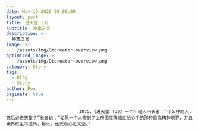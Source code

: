 ```yaml
---
date: May-15-2020 00:00:00
layout: post
title: 进天堂 (3)
subtitle: 神寓之言
description: >-
  神寓之言
image: >-
    /assets/img/Qtcreator-overview.png
optimized_image: >-
    /assets/img/Qtcreator-overview.png
category: Story
tags:
  - blog
  - Story
author: Ron
paginate: true
---
```


							　　1875，《进天堂 (3)》一个年轻人问长者：“什么样的人，死后必进天堂？”长者说：“如果一个人修到了上帝国度降临在他心中的那种最高精神境界，并且境界终生不退转，那么，他死后必进天堂。”
							
							
						